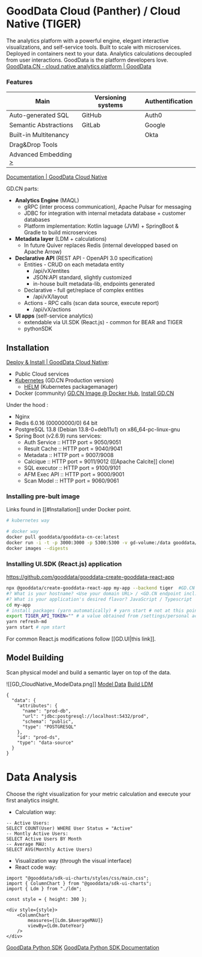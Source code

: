 # GoodData Cloud (Panther) / Cloud Native (TIGER)

The analytics platform with a powerful engine, elegant interactive visualizations, and self-service tools. Built to scale with microservices. Deployed in containers next to your data. Analytics calculations decoupled from user interactions. GoodData is the platform developers love.
[GoodData.CN - cloud native analytics platform | GoodData](https://www.gooddata.com/developers/cloud-native/)



### Features

| **Main** | **Versioning systems** | **Authentification** |
| -- | -- | -- |
| Auto-generated SQL | GitHub | Auth0 |
| Semantic Abstractions | GitLab | Google |
| Built-in Multitenancy | | Okta |
| Drag&Drop Tools | | |
| Advanced Embedding [>](https://www.gooddata.com/developers/cloud-native/doc/1.7/integration/) | | |

[Documentation | GoodData Cloud Native](https://www.gooddata.com/developers/cloud-native/doc/cloud/#connect)

GD.CN parts:
- **Analytics Engine** (MAQL)
	- gRPC (inter process communication), Apache Pulsar for messaging
	- JDBC for integration with internal metadata database + customer databases
	- Platform implementation: Kotlin laguage (JVM) + SpringBoot & Gradle to build microservices
- **Metadata layer** (LDM + calculations)
	- In future Quiver replaces Redis (internal developped based on Apache Arrow)
- **Declarative API** (REST API - OpenAPI 3.0 specification)
	- Entities - CRUD on each metadata entity
		- /api/vX/entites
		- JSON:API standard, slightly customized
		- in-house built metadata-lib, endpoints generated
	- Declarative - full get/replace of complex entities
		- /api/vX/layout
	- Actions - RPC calls (scan data source, execute report)
		- /api/vX/actions
- **UI apps** (self-service analytics)
	- extendable via UI.SDK (React.js) - common for BEAR and TIGER
	- pythonSDK

## Installation

[Deploy & Install | GoodData Cloud Native](https://www.gooddata.com/developers/cloud-native/doc/cloud/deploy-and-install/):
- Public Cloud services
- [Kubernetes](https://kubernetes.io/) (GD.CN Production version)
	- [HELM](https://helm.sh/) (Kubernetes packagemanager) 
- Docker (community) [GD.CN Image @ Docker Hub](https://hub.docker.com/r/gooddata/gooddata-cn-ce/), [Install GD.CN](https://www.gooddata.com/developers/cloud-native/doc/cloud/deploy-and-install/community-edition/)

Under the hood :
- Nginx
- Redis 6.0.16 (00000000/0) 64 bit
- PostgreSQL 13.8 (Debian 13.8-0+deb11u1) on x86_64-pc-linux-gnu
- Spring Boot (v2.6.9) runs services:
	- Auth Service :: HTTP port = 9050/9051
	- Result Cache :: HTTP port = 9040/9041
	- Metadata :: HTTP port = 9007/9008
	- Calcique :: HTTP port = 9011/9012 ([[Apache Calcite]] clone)
	- SQL executor :: HTTP port = 9100/9101
	- AFM Exec API :: HTTP port = 9000/9001
	- Scan Model :: HTTP port = 9060/9061


### Installing pre-bult image

Links found in [[#Installation]] under Docker point.

```bash
# kubernetes way

# docker way
docker pull gooddata/gooddata-cn-ce:latest
docker run -i -t -p 3000:3000 -p 5300:5300 -v gd-volume:/data gooddata/gooddata-cn-ce:latest  # --name find out why not work
docker images --digests
```

### Installing UI.SDK (React.js) application

https://github.com/gooddata/gooddata-create-gooddata-react-app

```bash
npx @gooddata/create-gooddata-react-app my-app --backend tiger  #GD.CN on localhost
#? What is your hostname? <Use your domain URL> / <GD.CN endpoint incl. protocol, typically http://localhost:3000/>
#? What is your application's desired flavor? JavaScript / Typescript
cd my-app
# install packages (yarn automatically) # yarn start # not at this point - we need first
export TIGER_API_TOKEN="" # a value obtained from /settings/personal access token
yarn refresh-md
yarn start # npm start
```

For common React.js modifications follow [[GD.UI|this link]].

## Model Building

Scan physical model and build a semantic layer on top of the data.

![[GD_CloudNative_ModelData.png]]
[Model Data](https://www.gooddata.com/developers/cloud-native/doc/2.1/model-data/)
[Build LDM](https://www.gooddata.com/developers/cloud-native/doc/2.1/getting-started/build-ldm/)


```
{  
  "data": {  
    "attributes": {  
      "name": "prod-db",  
      "url": "jdbc:postgresql://localhost:5432/prod",  
      "schema": "public",  
      "type": "POSTGRESQL"  
    },  
    "id": "prod-ds",  
    "type": "data-source"  
  }  
}
```

# Data Analysis
Choose the right visualization for your metric calculation and execute your first analytics insight.

- Calculation way:
```
-- Active Users:  
SELECT COUNT(User) WHERE User Status = "Active"  
-- Montly Active Users:  
SELECT Active Users BY Month  
-- Average MAU:  
SELECT AVG(Monthly Active Users)
```
- Visualization way (through the visual interface)
- React code way:
```
import "@gooddata/sdk-ui-charts/styles/css/main.css";  
import { ColumnChart } from "@gooddata/sdk-ui-charts";  
import { Ldm } from "./ldm";  
  
const style = { height: 300 };  
  
<div style={style}>  
    <ColumnChart  
        measures={[Ldm.$AverageMAU]}  
        viewBy={Ldm.DateYear}  
    />  
</div>
```

[GoodData Python SDK](https://www.gooddata.com/developers/cloud-native/doc/cloud/api-and-sdk/python-sdk/)
[GoodData Python SDK Documentation](https://gooddata-sdk.readthedocs.io/en/latest/)

